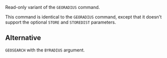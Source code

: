 Read-only variant of the `GEORADIUS` command.

This command is identical to the `GEORADIUS` command, except that it doesn't support the optional `STORE` and `STOREDIST` parameters.

## Alternative

`GEOSEARCH` with the `BYRADIUS` argument.
